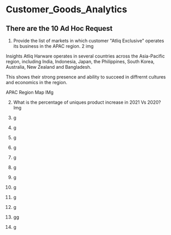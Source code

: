 # Customer_Goods_Analytics

## There are the 10 Ad Hoc Request

1. Provide the list of markets in which customer "Atliq Exclusive" operates its business in the APAC region.
    2 img

  
  Insights
   Atliq Harware operates in several countries across the Asia-Pacific region, including India,       Indonesia, Japan, the Philippines, South Korea, Australia, New Zealand and Bangladesh.

   This shows their strong presence and ability to succeed in diffrernt cultures and economics in the region.

   APAC Region Map
  IMg







2. What is the percentage of uniques product increase in 2021 Vs 2020?
  Img




3. g
4. g
5. g
6. g
7. g
8. g
9. g
10. g
11. g
12. g
13. gg
14. g

